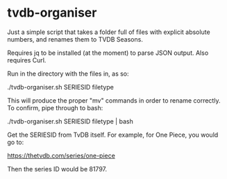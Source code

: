 # tvdb-organiser

Just a simple script that takes a folder full of files with explicit absolute numbers, and renames them to TVDB Seasons.

Requires jq to be installed (at the moment) to parse JSON output. Also requires Curl.

Run in the directory with the files in, as so:

./tvdb-organiser.sh SERIESID filetype

This will produce the proper "mv" commands in order to rename correctly. To confirm, pipe through to bash:

./tvdb-organiser.sh SERIESID filetype | bash

Get the SERIESID from TvDB itself. For example, for One Piece, you would go to:

https://thetvdb.com/series/one-piece

Then the series ID would be 81797.
